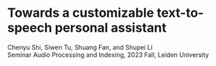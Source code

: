 # Towards a customizable text-to-speech personal assistant
Chenyu Shi, Siwen Tu, Shuang Fan, and Shupei Li\
Seminar Audio Processing and Indexing, 2023 Fall, Leiden University
